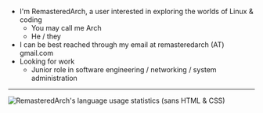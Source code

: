 - I'm RemasteredArch, a user interested in exploring the worlds of Linux & coding
    - You may call me Arch
    - He / they
- I can be best reached through my email at remasteredarch (AT) gmail.com
- Looking for work
    - Junior role in software engineering / networking / system administration

---

![RemasteredArch's language usage statistics (sans HTML & CSS)](https://github-readme-stats.vercel.app/api/top-langs/?username=remasteredarch&hide=html,css&layout=compact&theme=holi)
